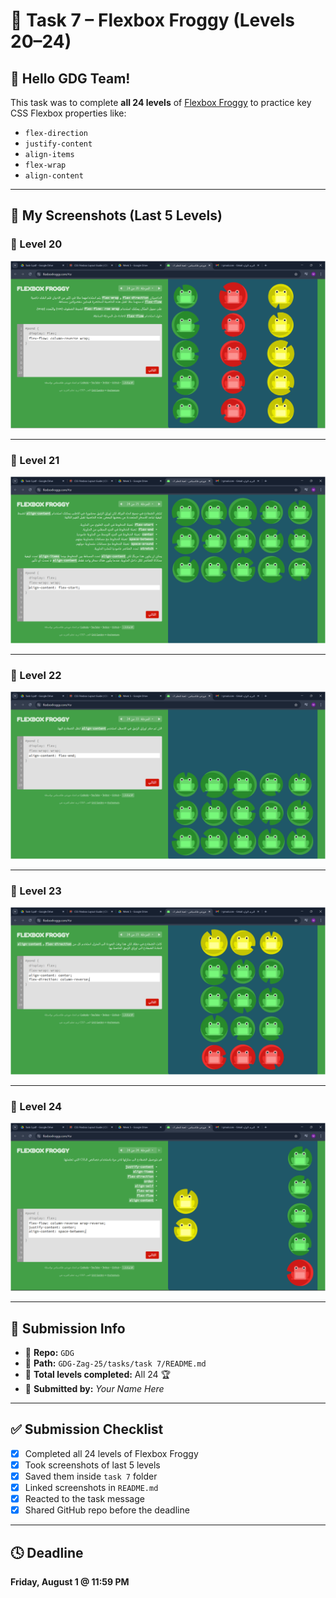 # 🎯 Task 7 – Flexbox Froggy (Levels 20–24)

## 👋 Hello GDG Team!

This task was to complete **all 24 levels** of [Flexbox Froggy](https://flexboxfroggy.com/) to practice key CSS Flexbox properties like:

- `flex-direction`
- `justify-content`
- `align-items`
- `flex-wrap`
- `align-content`

---

## 📸 My Screenshots (Last 5 Levels)

### 🐸 Level 20
![Level 20](Screenshot%202025-08-05%20143459.png)

---

### 🐸 Level 21
![Level 21](Screenshot%202025-08-05%20143620.png)

---

### 🐸 Level 22
![Level 22](Screenshot%202025-08-05%20143643.png)

---

### 🐸 Level 23
![Level 23](Screenshot%202025-08-05%20143714.png)

---

### 🐸 Level 24
![Level 24](Screenshot%202025-08-05%20144825.png)

---

## 🧾 Submission Info

- 🔹 **Repo:** `GDG`
- 🔹 **Path:** `GDG-Zag-25/tasks/task 7/README.md`
- 🔹 **Total levels completed:** All 24 🏆
- 🔹 **Submitted by:** *Your Name Here*

---

## ✅ Submission Checklist

- [x] Completed all 24 levels of Flexbox Froggy  
- [x] Took screenshots of last 5 levels  
- [x] Saved them inside `task 7` folder  
- [x] Linked screenshots in `README.md`  
- [x] Reacted to the task message  
- [x] Shared GitHub repo before the deadline

---

## 🕓 Deadline  
**Friday, August 1 @ 11:59 PM**
